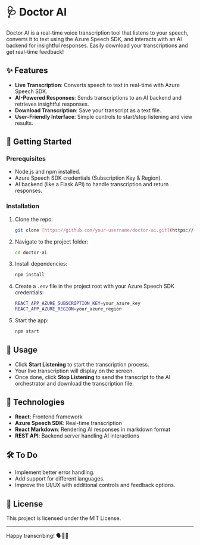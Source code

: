 # 🩺 Doctor AI

Doctor AI is a real-time voice transcription tool that listens to your speech, converts it to text using the Azure Speech SDK, and interacts with an AI backend for insightful responses. Easily download your transcriptions and get real-time feedback!

## ✨ Features

- **Live Transcription**: Converts speech to text in real-time with Azure Speech SDK.
- **AI-Powered Responses**: Sends transcriptions to an AI backend and retrieves insightful responses.
- **Download Transcription**: Save your transcript as a text file.
- **User-Friendly Interface**: Simple controls to start/stop listening and view results.

## 🚀 Getting Started

### Prerequisites

- Node.js and npm installed.
- Azure Speech SDK credentials (Subscription Key & Region).
- AI backend (like a Flask API) to handle transcription and return responses.

### Installation

1. Clone the repo:

   ```bash
   git clone [https://github.com/your-username/doctor-ai.git](https://github.com/aayushkap/Doctor-AI---Real-time-Transcription-AI-Powered-Insights.git)
   ```

2. Navigate to the project folder:

   ```bash
   cd doctor-ai
   ```

3. Install dependencies:

   ```bash
   npm install
   ```

4. Create a `.env` file in the project root with your Azure Speech SDK credentials:

   ```bash
   REACT_APP_AZURE_SUBSCRIPTION_KEY=your_azure_key
   REACT_APP_AZURE_REGION=your_azure_region
   ```

5. Start the app:

   ```bash
   npm start
   ```

## 📜 Usage

- Click **Start Listening** to start the transcription process.
- Your live transcription will display on the screen.
- Once done, click **Stop Listening** to send the transcript to the AI orchestrator and download the transcription file.

## 🔧 Technologies

- **React**: Frontend framework
- **Azure Speech SDK**: Real-time transcription
- **React Markdown**: Rendering AI responses in markdown format
- **REST API**: Backend server handling AI interactions

## 🛠️ To Do

- Implement better error handling.
- Add support for different languages.
- Improve the UI/UX with additional controls and feedback options.

## 📄 License

This project is licensed under the MIT License.

---

Happy transcribing! 🗣️📄🤖
